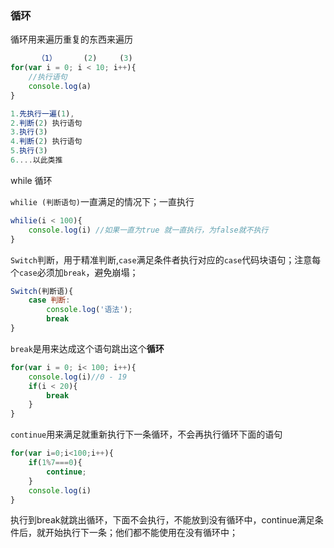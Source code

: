 ### 循环

循环用来遍历重复的东西来遍历

```js
      （1）      (2)     (3)
for(var i = 0; i < 10; i++){
    //执行语句
    console.log(a)
}

1.先执行一遍(1),
2.判断(2) 执行语句 
3.执行(3)
4.判断(2) 执行语句
5.执行(3)
6....以此类推

```

 

while 循环 

`whilie (判断语句)`一直满足的情况下；一直执行

```js
whilie(i < 100){
    console.log(i) //如果一直为true 就一直执行，为false就不执行
}
```



`Switch`判断，用于精准判断,`case`满足条件者执行对应的`case`代码块语句；注意每个`case`必须加`break`，避免崩塌；

```js
Switch(判断语){
    case 判断:
    	console.log('语法');
    	break
}
```



`break`是用来达成这个语句跳出这个**循环**

```js
for(var i = 0; i< 100; i++){
    console.log(i)//0 - 19
    if(i < 20){
        break
    }
}
```



`continue`用来满足就重新执行下一条循环，不会再执行循环下面的语句

```js
for(var i=0;i<100;i++){
    if(1%7===0){
        continue;
    }
    console.log(i)
}
```



执行到break就跳出循环，下面不会执行，不能放到没有循环中，continue满足条件后，就开始执行下一条；他们都不能使用在没有循环中；



